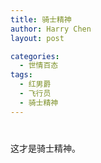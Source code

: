 ```yaml
---
title: 骑士精神
author: Harry Chen
layout: post

categories:
  - 世情百态
tags:
  - 红男爵
  - 飞行员
  - 骑士精神
---
```

# 

这才是骑士精神。
